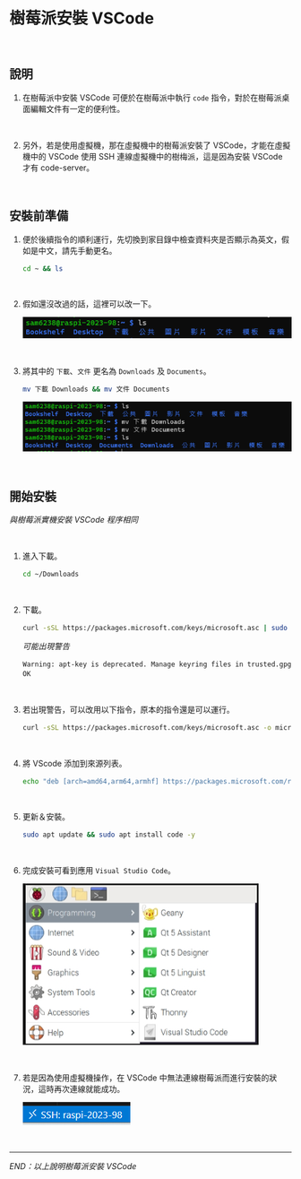 # 樹莓派安裝 VSCode

<br>

## 說明

1. 在樹莓派中安裝 VSCode 可便於在樹莓派中執行 `code` 指令，對於在樹莓派桌面編輯文件有一定的便利性。

<br>

2. 另外，若是使用虛擬機，那在虛擬機中的樹莓派安裝了 VSCode，才能在虛擬機中的 VSCode 使用 SSH 連線虛擬機中的樹梅派，這是因為安裝 VSCode 才有 code-server。

<br>

## 安裝前準備

1. 便於後續指令的順利運行，先切換到家目錄中檢查資料夾是否顯示為英文，假如是中文，請先手動更名。

    ```bash
    cd ~ && ls
    ```

<br>

2. 假如還沒改過的話，這裡可以改一下。

    ![](images/img_25.png)

<br>

3. 將其中的 `下載`、`文件` 更名為 `Downloads` 及 `Documents`。

    ```bash
    mv 下載 Downloads && mv 文件 Documents
    ```

    ![](images/img_26.png)

<br>

## 開始安裝

_與樹莓派實機安裝 VSCode 程序相同_

<br>

1. 進入下載。

    ```bash
    cd ~/Downloads
    ```

<br>

2. 下載。

    ```bash
    curl -sSL https://packages.microsoft.com/keys/microsoft.asc | sudo apt-key add -
    ```

    _可能出現警告_

    ```bash
    Warning: apt-key is deprecated. Manage keyring files in trusted.gpg.d instead (see apt-key(8)).
    OK
    ```

<br>

3. 若出現警告，可以改用以下指令，原本的指令還是可以運行。

    ```bash
    curl -sSL https://packages.microsoft.com/keys/microsoft.asc -o microsoft.asc
    ```

<br>

4. 將 VScode 添加到來源列表。

    ```bash
    echo "deb [arch=amd64,arm64,armhf] https://packages.microsoft.com/repos/vscode stable main" | sudo tee /etc/apt/sources.list.d/vscode.list
    ```

<br>

5. 更新＆安裝。

    ```bash
    sudo apt update && sudo apt install code -y
    ```

<br>

6. 完成安裝可看到應用 `Visual Studio Code`。

    ![](images/img_27.png)

<br>

7. 若是因為使用虛擬機操作，在 VSCode 中無法連線樹莓派而進行安裝的狀況，這時再次連線就能成功。

    ![](images/img_29.png)

<br>

___

_END：以上說明樹莓派安裝 VSCode_
